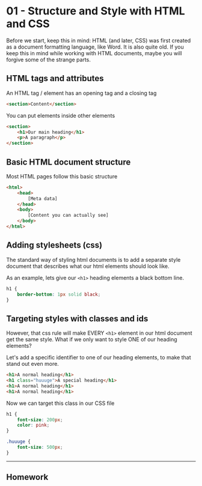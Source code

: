 # 01 - Structure and Style with HTML and CSS

Before we start, keep this in mind: HTML (and later, CSS) was first created as a document formatting language, like Word. It is also quite old. If you keep this in mind while working with HTML documents, maybe you will forgive some of the strange parts.

## HTML tags and attributes
An HTML tag / element has an opening tag and a closing tag

```html
<section>Content</section>
```

You can put elements inside other elements

```html
<section>
	<h1>Our main heading</h1>
	<p>A paragraph</p>
</section>
```

## Basic HTML document structure
Most HTML pages follow this basic structure

```html
<html>
	<head>
		[Meta data]
	</head>
	<body>
		[Content you can actually see]
	</body>
</html>
```

## Adding stylesheets (css)
The standard way of styling html documents is to add a separate style document that describes what our html elements should look like. 

As an example, lets give our `<h1>` heading elements a black bottom line.

```css
h1 {
	border-bottom: 1px solid black;
}
```


## Targeting styles with classes and ids
However, that css rule will make EVERY `<h1>` element in our html document get the same style. What if we only want to style ONE of our heading elements?

Let's add a specific identifier to one of our heading elements, to make that stand out even more.

```html
<h1>A normal heading</h1>
<h1 class="huuuge">A special heading</h1>
<h1>A normal heading</h1>
<h1>A normal heading</h1>
```

Now we can target this class in our CSS file

```css
h1 {
	font-size: 200px;
	color: pink;
}

.huuuge {
	font-size: 500px;
}
```

---
## Homework

